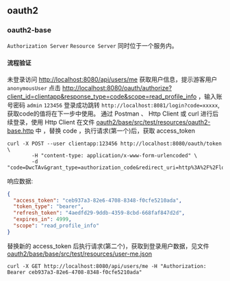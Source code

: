 #


## oauth2

### oauth2-base

`Authorization Server` `Resource Server` 同时位于一个服务内。

#### 流程验证
未登录访问 [http://localhost:8080/api/users/me](http://localhost:8080/api/users/me) 获取用户信息，提示游客用户 `anonymousUser`
点击 [http://localhost:8080/oauth/authorize?client_id=clientapp&response_type=code&scope=read_profile_info](http://localhost:8080/oauth/authorize?client_id=clientapp&response_type=code&scope=read_profile_info) ，输入账号密码 `admin` `123456` 登录成功跳转 `http://localhost:8081/login?code=xxxxx`, 获取code的值将在下一步中使用。
通过 Postman 、 Http Client 或 curl 进行后续登录，使用 Http Client 在文件 [oauth2/base/src/test/resources/oauth2-base.http](oauth2/base/src/test/resources/oauth2-base.http) 中 ，替换 code ，执行请求(第一个)后，获取 access_token

```shell script
curl -X POST --user clientapp:123456 http://localhost:8080/oauth/token \
        -H "content-type: application/x-www-form-urlencoded" \
        -d "code=DwcTAv&grant_type=authorization_code&redirect_uri=http%3A%2F%2Flocalhost%3A8081%2Flogin&scope=read_profile_info"
```

响应数据:

```json
{
  "access_token": "ceb937a3-82e6-4708-8348-f0cfe5210ada",
  "token_type": "bearer",
  "refresh_token": "4aedfd29-9ddb-4359-8cbd-668faf847d2d",
  "expires_in": 4999,
  "scope": "read_profile_info"
}
```

替换新的 access_token 后执行请求(第二个)，获取到登录用户数据，见文件 [oauth2/base/base/src/test/resources/user-me.json](oauth2/base/base/src/test/resources/user-me.json)

```shell script
curl -X GET http://localhost:8080/api/users/me -H "Authorization: Bearer ceb937a3-82e6-4708-8348-f0cfe5210ada"
```


